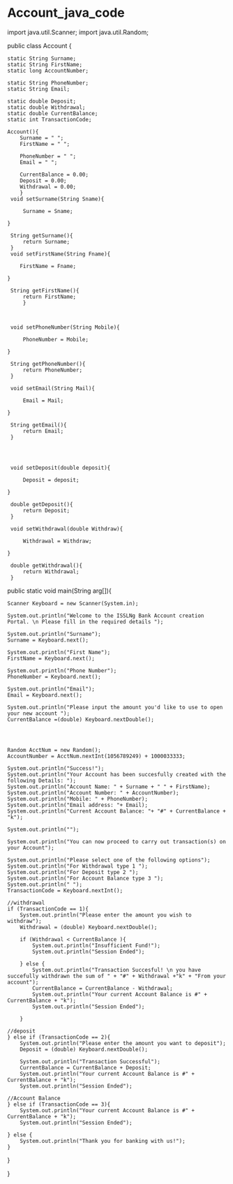 # Account_java_code
import java.util.Scanner;
import java.util.Random;

public class Account {

	static String Surname;
	static String FirstName;
	static long AccountNumber;
	
	static String PhoneNumber;
	static String Email;
	
	static double Deposit;
	static double Withdrawal;
	static double CurrentBalance;
	static int TransactionCode;
	
	Account(){
		Surname = " ";
		FirstName = " ";
		
		PhoneNumber = " ";
		Email = " ";
		
		CurrentBalance = 0.00;
		Deposit = 0.00;
		Withdrawal = 0.00;
		}
	 void setSurname(String Sname){
		
		 Surname = Sname;
		
	}
	 
	 String getSurname(){
		 return Surname;
	 }
	 void setFirstName(String Fname){
			
		FirstName = Fname;
		
	}
	 
	 String getFirstName(){
		 return FirstName;
		 }
	 
	
	 
	 void setPhoneNumber(String Mobile){
			
		 PhoneNumber = Mobile;
		
	}
	 
	 String getPhoneNumber(){
		 return PhoneNumber;
	 }
	 
	 void setEmail(String Mail){
			
		 Email = Mail;
		
	}
	 
	 String getEmail(){
		 return Email;
	 }
	 
	 
	
	 
	 void setDeposit(double deposit){
			
		 Deposit = deposit;
		
	}
	 
	 double getDeposit(){
		 return Deposit;
	 }
	 
	 void setWithdrawal(double Withdraw){
			
		 Withdrawal = Withdraw;
		
	}
	 
	 double getWithdrawal(){
		 return Withdrawal;
	 }
	 


	 
	 
	

		

public static void main(String arg[]){
	
	Scanner Keyboard = new Scanner(System.in);
	
	System.out.println("Welcome to the ISSLNg Bank Account creation Portal. \n Please fill in the required details ");
	
	System.out.println("Surname");
	Surname = Keyboard.next();
	
	System.out.println("First Name");
	FirstName = Keyboard.next();
	
	System.out.println("Phone Number");
	PhoneNumber = Keyboard.next();
	
	System.out.println("Email");
	Email = Keyboard.next();
	
	System.out.println("Please input the amount you'd like to use to open your new account ");
	CurrentBalance =(double) Keyboard.nextDouble();
	
	
	
	
	Random AcctNum = new Random();
	AccountNumber = AcctNum.nextInt(1056789249) + 1000033333;
	
	System.out.println("Success!");
	System.out.println("Your Account has been succesfully created with the following Details: ");
	System.out.println("Account Name: " + Surname + " " + FirstName);
	System.out.println("Account Number: " + AccountNumber);
	System.out.println("Mobile: " + PhoneNumber);
	System.out.println("Email address: "+ Email);
	System.out.println("Current Account Balance: "+ "#" + CurrentBalance + "k");
	
	System.out.println("");
	
	System.out.println("You can now proceed to carry out transaction(s) on your Account");
	
	System.out.println("Please select one of the following options");
	System.out.println("For Withdrawal type 1 ");
	System.out.println("For Deposit type 2 ");
	System.out.println("For Account Balance type 3 ");
	System.out.println(" ");
	TransactionCode = Keyboard.nextInt();
	
	//withdrawal
	if (TransactionCode == 1){
		System.out.println("Please enter the amount you wish to withdraw");
		Withdrawal = (double) Keyboard.nextDouble();
		
		if (Withdrawal < CurrentBalance ){
			System.out.println("Insufficient Fund!");
			System.out.println("Session Ended");
			
		} else {
			System.out.println("Transaction Succesful! \n you have succefully withdrawn the sum of " + "#" + Withdrawal +"k" + "From your account");
			CurrentBalance = CurrentBalance - Withdrawal;
			System.out.println("Your current Account Balance is #" + CurrentBalance + "k");
			System.out.println("Session Ended");

		}
	
	//deposit	
	} else if (TransactionCode == 2){
		System.out.println("Please enter the amount you want to deposit");
		Deposit = (double) Keyboard.nextDouble();
		
		System.out.println("Transaction Successful");
		CurrentBalance = CurrentBalance + Deposit;
		System.out.println("Your current Account Balance is #" + CurrentBalance + "k");
		System.out.println("Session Ended");
		
	//Account Balance	
	} else if (TransactionCode == 3){
		System.out.println("Your current Account Balance is #" + CurrentBalance + "k");
		System.out.println("Session Ended");
		
	} else {
		System.out.println("Thank you for banking with us!");
	}
	
	
	
	
	
	
	
	
	
	
}










}
